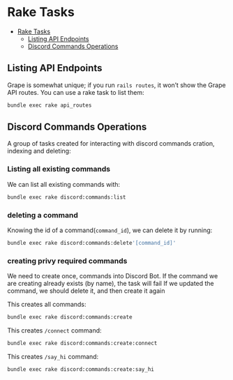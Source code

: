 # Rake Tasks

- [Rake Tasks](#rake-tasks)
  - [Listing API Endpoints](#listing-api-endpoints)
  - [Discord Commands Operations](#discord-commands-operations)

## Listing API Endpoints

Grape is somewhat unique; if you run `rails routes`, it won’t show the Grape API routes. You can use a rake task to list them:

```bash
bundle exec rake api_routes
```

## Discord Commands Operations

A group of tasks created for interacting with discord commands cration, indexing and deleting:

### Listing all existing commands

We can list all existing commands with:

```bash
bundle exec rake discord:commands:list
```

### deleting a command

Knowing the id of a command(`command_id`), we can delete it by running:

```bash
bundle exec rake discord:commands:delete'[command_id]'
```

### creating privy required commands

We need to create once, commands into Discord Bot.
If the command we are creating already exists (by name), the task will fail
If we updated the command, we should delete it, and then create it again

This creates all commands:

```bash
bundle exec rake discord:commands:create
```

This creates `/connect` command:

```bash
bundle exec rake discord:commands:create:connect
```

This creates `/say_hi` command:

```bash
bundle exec rake discord:commands:create:say_hi
```

